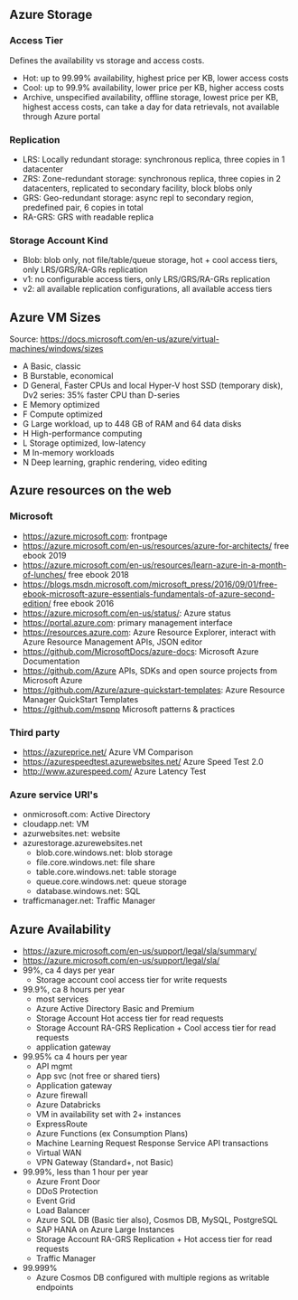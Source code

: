 ## Azure Storage

### Access Tier
Defines the availability vs storage and access costs.
- Hot: up to 99.99% availability, highest price per KB, lower access costs
- Cool: up to 99.9% availability, lower price per KB, higher access costs
- Archive, unspecified availability, offline storage, lowest price per KB, highest access costs, can take a day for data retrievals, not available through Azure portal

### Replication
- LRS: Locally redundant storage: synchronous replica, three copies in 1 datacenter
- ZRS: Zone-redundant storage: synchronous replica, three copies in 2 datacenters, replicated to secondary facility, block blobs only
- GRS: Geo-redundant storage: async repl to secondary region, predefined pair, 6 copies in total
- RA-GRS: GRS with readable replica

### Storage Account Kind
- Blob: blob only, not file/table/queue storage, hot + cool access tiers, only LRS/GRS/RA-GRs replication
- v1: no configurable access tiers, only LRS/GRS/RA-GRs replication
- v2: all available replication configurations, all available access tiers


## Azure VM Sizes
Source: https://docs.microsoft.com/en-us/azure/virtual-machines/windows/sizes
- A Basic, classic
- B Burstable, economical
- D General, Faster CPUs and local Hyper-V host SSD (temporary disk), Dv2 series: 35% faster CPU than D-series
- E Memory optimized
- F Compute optimized
- G Large workload, up to 448 GB of RAM and 64 data disks
- H High-performance computing
- L Storage optimized, low-latency
- M In-memory workloads
- N Deep learning, graphic rendering, video editing


## Azure resources on the web
### Microsoft
- https://azure.microsoft.com: frontpage
- https://azure.microsoft.com/en-us/resources/azure-for-architects/ free ebook 2019
- https://azure.microsoft.com/en-us/resources/learn-azure-in-a-month-of-lunches/ free ebook 2018
- https://blogs.msdn.microsoft.com/microsoft_press/2016/09/01/free-ebook-microsoft-azure-essentials-fundamentals-of-azure-second-edition/ free ebook 2016
- https://azure.microsoft.com/en-us/status/: Azure status
- https://portal.azure.com: primary management interface
- https://resources.azure.com: Azure Resource Explorer, interact with Azure Resource Management APIs, JSON editor
- https://github.com/MicrosoftDocs/azure-docs: Microsoft Azure Documentation
- https://github.com/Azure APIs, SDKs and open source projects from Microsoft Azure
- https://github.com/Azure/azure-quickstart-templates: Azure Resource Manager QuickStart Templates
- https://github.com/mspnp Microsoft patterns & practices

### Third party
- https://azureprice.net/ Azure VM Comparison
- https://azurespeedtest.azurewebsites.net/ Azure Speed Test 2.0
- http://www.azurespeed.com/ Azure Latency Test

### Azure service URI's
- onmicrosoft.com: Active Directory
- cloudapp.net: VM
- azurwebsites.net: website
- azurestorage.azurewebsites.net
  - blob.core.windows.net: blob storage
  - file.core.windows.net: file share
  - table.core.windows.net: table storage
  - queue.core.windows.net: queue storage
  - database.windows.net: SQL
- trafficmanager.net: Traffic Manager


## Azure Availability
- https://azure.microsoft.com/en-us/support/legal/sla/summary/
- https://azure.microsoft.com/en-us/support/legal/sla/
- 99%, ca 4 days per year
  - Storage account cool access tier for write requests
- 99.9%, ca 8 hours per year
  - most services
  - Azure Active Directory Basic and Premium
  - Storage Account Hot access tier for read requests
  - Storage Account RA-GRS Replication + Cool access tier for read requests
  - application gateway
- 99.95% ca 4 hours per year
  - API mgmt
  - App svc (not free or shared tiers)
  - Application gateway
  - Azure firewall
  - Azure Databricks
  - VM in availability set with 2+ instances
  - ExpressRoute
  - Azure Functions (ex Consumption Plans)
  - Machine Learning Request Response Service API transactions
  - Virtual WAN
  - VPN Gateway (Standard+, not Basic)
- 99.99%, less than 1 hour per year
  - Azure Front Door
  - DDoS Protection
  - Event Grid
  - Load Balancer
  - Azure SQL DB (Basic tier also), Cosmos DB, MySQL, PostgreSQL
  - SAP HANA on Azure Large Instances
  - Storage Account RA-GRS Replication + Hot access tier for read requests
  - Traffic Manager
- 99.999%
  - Azure Cosmos DB configured with multiple regions as writable endpoints
